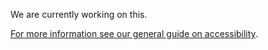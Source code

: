 <p>We are currently working on this.</p>

<p><a href="https://coop-design-manual.herokuapp.com/accessibility.html">For more information see our general guide on accessibility</a>.</p>
 
